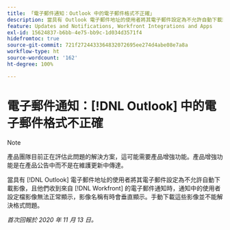 ```yaml
---
title: 「電子郵件通知：Outlook 中的電子郵件格式不正確」
description: 當具有 Outlook 電子郵件地址的使用者將其電子郵件設定為不允許自動下載影像，且他們收到來自  [!DNL Workfront] 的電子郵件通知時，通知中的使用者設定檔影像無法正常顯示，影像名稱有時會垂直顯示。手動下載這些影像並不能解決格式問題。
feature: Updates and Notifications, Workfront Integrations and Apps
exl-id: 15624837-b6bb-4e75-bb9c-1d034d3571f4
hidefromtoc: true
source-git-commit: 721f2724433364832072695ee274d4abe08e7a8a
workflow-type: ht
source-wordcount: '162'
ht-degree: 100%

---
```


# 電子郵件通知：[!DNL Outlook] 中的電子郵件格式不正確

<!--Issue created by request-->

>[!NOTE]
>
>產品團隊目前正在評估此問題的解決方案，這可能需要產品增強功能。產品增強功能是在產品公告中而不是在維護更新中傳達。

當具有 [!DNL Outlook] 電子郵件地址的使用者將其電子郵件設定為不允許自動下載影像，且他們收到來自 [!DNL Workfront] 的電子郵件通知時，通知中的使用者設定檔影像無法正常顯示，影像名稱有時會垂直顯示。手動下載這些影像並不能解決格式問題。


_首次回報於 2020 年 11 月 13 日。_
